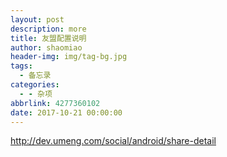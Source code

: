 ```yaml
---
layout: post
description: more
title: 友盟配置说明
author: shaomiao
header-img: img/tag-bg.jpg
tags:
  - 备忘录
categories:
  - - 杂项
abbrlink: 4277360102
date: 2017-10-21 00:00:00
---
```

http://dev.umeng.com/social/android/share-detail
